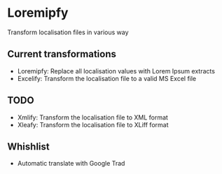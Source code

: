 Loremipfy
=========

Transform localisation files in various way

Current transformations
-----------------------
* Loremipfy: Replace all localisation values with Lorem Ipsum extracts
* Excelify: Transform the localisation file to a valid MS Excel file 

TODO
----
* Xmlify: Transform the localisation file to XML format
* Xleafy: Transform the localisation file to XLiff format

Whishlist
---------
* Automatic translate with Google Trad

